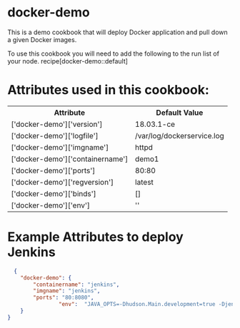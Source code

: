 # docker-demo

This is a demo cookbook that will deploy Docker application and pull down a given Docker images.

To use this cookbook you will need to add the following to the run list of your node.
recipe[docker-demo::default]

# Attributes used in this cookbook:
<table>
  <tr>
    <th>Attribute</th>
    <th>Default Value</th> 
  </tr>
  <tr>
    <td>['docker-demo']['version']</td>
    <td>18.03.1-ce</td> 
  </tr>
  <tr>
    <td>['docker-demo']['logfile']</td>
    <td>/var/log/dockerservice.log</td> 
  </tr>
  <tr>
    <td>['docker-demo']['imgname']</td>
    <td>httpd</td> 
  </tr>
  <tr>
    <td>['docker-demo']['containername']</td>
    <td>demo1</td> 
  </tr>
  <tr>
    <td>['docker-demo']['ports']</td>
    <td>80:80</td> 
  </tr>
  <tr>
    <td>['docker-demo']['regversion']</td>
    <td>latest</td> 
  </tr>
  <tr>
    <td>['docker-demo']['binds']</td>
    <td>[]</td> 
  </tr>
  <tr>
    <td>['docker-demo']['env']</td>
    <td>''</td> 
  </tr>
</table>

# Example Attributes to deploy Jenkins
```json
  {
	"docker-demo": {
		"containername": "jenkins",
		"imgname": "jenkins",
		"ports": "80:8080",
                "env":  "JAVA_OPTS=-Dhudson.Main.development=true -Djenkins.install.runSetupWizard=false"
	}
}
  ```
  

